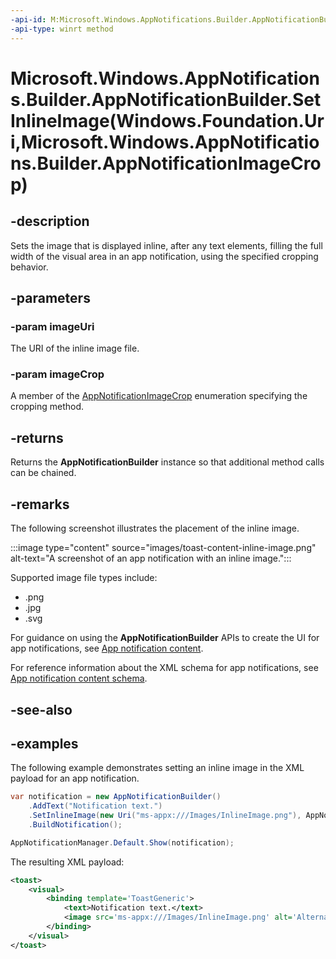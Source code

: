 ```yaml
---
-api-id: M:Microsoft.Windows.AppNotifications.Builder.AppNotificationBuilder.SetInlineImage(Windows.Foundation.Uri,Microsoft.Windows.AppNotifications.Builder.AppNotificationImageCrop)
-api-type: winrt method
---
```


# Microsoft.Windows.AppNotifications.Builder.AppNotificationBuilder.SetInlineImage(Windows.Foundation.Uri,Microsoft.Windows.AppNotifications.Builder.AppNotificationImageCrop)

<!--
public Microsoft.Windows.AppNotifications.Builder.AppNotificationBuilder SetInlineImage (System.Uri imageUri, Microsoft.Windows.AppNotifications.Builder.AppNotificationImageCrop imageCrop);
-->


## -description

Sets the image that is displayed inline, after any text elements, filling the full width of the visual area in an app notification, using the specified cropping behavior.

## -parameters

### -param imageUri

The URI of the inline image file.

### -param imageCrop

A member of the [AppNotificationImageCrop](xref:Microsoft.Windows.AppNotifications.Builder.AppNotificationImageCrop) enumeration specifying the cropping method.

## -returns

Returns the **AppNotificationBuilder** instance so that additional method calls can be chained.

## -remarks

The following screenshot illustrates the placement of the inline image.

:::image type="content" source="images/toast-content-inline-image.png" alt-text="A screenshot of an app notification with an inline image.":::

Supported image file types include:

- .png
- .jpg
- .svg

For guidance on using the **AppNotificationBuilder** APIs to create the UI for app notifications, see [App notification content](/windows/apps/design/shell/tiles-and-notifications/adaptive-interactive-toasts).

For reference information about the XML schema for app notifications, see [App notification content schema](/windows/apps/design/shell/tiles-and-notifications/toast-schema).

## -see-also

## -examples

The following example demonstrates setting an inline image in the XML payload for an app notification. 

```csharp
var notification = new AppNotificationBuilder()
    .AddText("Notification text.")
    .SetInlineImage(new Uri("ms-appx:///Images/InlineImage.png"), AppNotificationImageCrop.Circle, "Alternate text")
    .BuildNotification();

AppNotificationManager.Default.Show(notification);
```

The resulting XML payload:

```xml
<toast>
    <visual>
        <binding template='ToastGeneric'>
            <text>Notification text.</text>
            <image src='ms-appx:///Images/InlineImage.png' alt='Alternate text' hint-crop='circle'/>
        </binding>
    </visual>
</toast>
```


